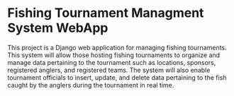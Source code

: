 # Fishing Tournament Managment System WebApp
This project is a Django web application for managing fishing tournaments. This system will allow those hosting fishing tournaments to organize and manage data pertaining to the tournament such as locations, sponsors, registered anglers, and registered teams. The system will also enable tournament officials to insert, update, and delete data pertaining to the fish caught by the anglers during the tournament in real time.
